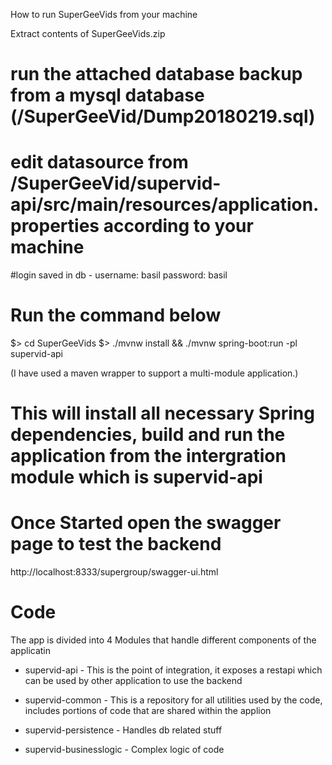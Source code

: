 How to run SuperGeeVids from your machine

Extract contents of SuperGeeVids.zip



# run the attached database backup from a mysql database (/SuperGeeVid/Dump20180219.sql)
# edit datasource from /SuperGeeVid/supervid-api/src/main/resources/application.properties according to your machine

#login saved in db - 
username: basil
password: basil


Run the command below
========================
$> cd SuperGeeVids
$> ./mvnw install && ./mvnw spring-boot:run -pl supervid-api

(I have used a maven wrapper to support a multi-module application.)

# This will install all necessary Spring dependencies, build and run the application from the intergration module which is supervid-api

# Once Started open the swagger page to test the backend
http://localhost:8333/supergroup/swagger-ui.html


Code
==================

The app is divided into 4 Modules that handle different components of the applicatin

* supervid-api - This is the point of integration, it exposes a restapi which can be used by other application to use the backend
 	
* supervid-common - This is a repository for all utilities used by the code, includes portions of code that are shared within the applion

* supervid-persistence -  Handles db related stuff

* supervid-businesslogic - Complex logic of code



